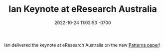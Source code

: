 ﻿---
layout: post
title: "Ian Keynote at eResearch Australia"
date: 2022-10-24 11:03:53 -0700
type: 
---

Ian delivered the keynote at eResearch Australia on the new [Patterns paper](https://doi.org/10.1016/j.patter.2022.100606)!